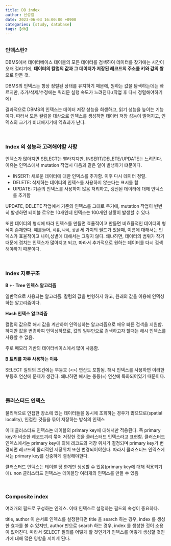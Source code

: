 ```yaml
---
title: DB index
author: 신성일
date: 2023-06-03 16:00:00 +0900
categories: [study, database]
tags: [db]
---
```


## 

### **인덱스란?**

DBMS에서 데이터베이스 테이블의 모든 데이터를 검색하여 데이터를 찾기에는 시간이 오래 걸리기에, **데이터의 칼럼의 값과 그 데이터가 저장된 레코드의 주소를 키와 값의 쌍**으로 만든 것.

DBMS의 인덱스는 항상 정렬된 상태를 유지하기 때문에, 원하는 값을 탐색하는데는 빠르지만, 추가/삭제/수정에는 쿼리문 실행 속도가 느려진다.(작업 후 다시 정렬해야하기에)

결과적으로 DBMS의 인덱스는 데이터 저장 성능을 희생하고, 읽기 성능을 높이는 기능이다. 따라서 모든 컬럼을 대상으로 인덱스를 생성하면 데이터 저장 성능이 떨어지고, 인덱스의 크기가 비대해지기에 역효과가 난다.

<br/>

### **Index 의 성능과 고려해야할 사항**

인덱스가 많아지면 SELECT는 빨라지지만, INSERT/DELETE/UPDATE는 느려진다. 이유는 인덱스에서 mutation 작업시 다음과 같은 일이 발생하기 떄문이다.

- INSERT: 새로운 데이터에 대한 인덱스를 추가함. 이후 다시 데이터 정렬.
- DELETE: 삭제하는 데이터의 인덱스를 사용하지 않는다는 표시를 함
- UPDATE: 기존의 인덱스를 사용하지 않음 처리하고, 갱신된 데이터에 대해 인덱스를 추가함

UPDATE, DELETE 작업에서 기존의 인덱스를 그대로 두기에, mutation 작업이 빈번히 발생하면 테이블 로우는 10개인데 인덱스는 100개인 상황이 발생할 수 있다.

또한 데이터의 형식에 따라 인덱스를 만들면 효율적이고 만들면 비효율적인 데이터의 형식이 존재한다. 예를들어, `이름`, `나이`, `성별` 세 가지의 필드가 있을때, 이름에 대해서는 인덱스가 효율적이고 나이,성별에 대해서는 그렇지 않다. 왜냐하면, 데이터의 범위가 작기때문에 겹치는 인덱스가 많아지고 되고, 따라서 추가적으로 원하는 데이터를 다시 검색해야하기 때문이다.

<br />

### **Index 자료구조**

**B +- Tree 인덱스 알고리즘**

일반적으로 사용되는 알고리즘. 칼럼의 값을 변형하지 않고, 원래의 값을 이용해 인덱싱하는 알고리즘이다.

**Hash 인덱스 알고리즘**

컬럼의 값으로 해시 값을 계산하여 인덱싱하는 알고리즘으로 매우 빠른 검색을 지원함. 하지만 값을 변경하여 인덱싱하므로, 값의 일부만으로 검색하고자 할때는 해시 인덱스를 사용할 수 없음.

주로 메모리 기반의 데이터베이스에서 많이 사용함.

**B 트리를 자주 사용하는 이유**

SELECT 질의의 조건에는 부등호 (<>) 연산도 포함됨. 해시 인덱스를 사용하면 이러한 부등호 연산에 문제가 생긴다. 왜냐하면 해시는 동등(=) 연산에 특화되어있기 때문이다.

<br />

### **클러스터드 인덱스**

물리적으로 인접한 장소에 있는 데이터들을 동시에 조회하는 경우가 많으므로(spatial locality), 인접한 것들을 묶어 저장하는 방식의 인덱스

이때 클러스터드 인덱스는 테이블의 primary key에 대해서만 적용된다. 즉 primary key가 비슷한 레코드끼리 묶어 저장한 것을 클러스터드 인덱스라고 표현함. 클러스터드 인덱스에서는 primary key에 의해 레코드의 저장 위치가 결정되며 primary key가 변경되면 레코드의 물리적인 저장위치 또한 변경되어야한다. 따라서 클러스터드 인덱스에서는 primary key를 신중하게 결정해야한다.

클러스터드 인덱스는 테이블 당 한개만 생성할 수 있음(primary key에 대해 적용되기에). non 클러스터드 인덱스는 테이블당 여러개의 인덱스를 만들 수 있음

<br />

### **Composite index**

여러개의 필드로 구성하는 인덱스. 이때 인덱스로 설정하는 필드의 속성이 중요하다.

title, author 이 순서로 인덱스를 설정한다면 title 을 search 하는 경우, index 를 생성한 효과를 볼 수 있지만, author 만으로 search 하는 경우, index 를 생성한 것이 소용이 없어진다. 따라서 SELECT 질의를 어떻게 할 것인가가 인덱스를 어떻게 생성할 것인가에 대해 많은 영향을 끼치게 된다.

<br/>